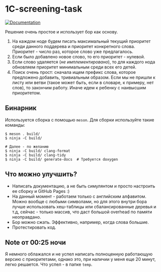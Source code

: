 # 1C-screening-task

[![Documentation](https://img.shields.io/badge/Documentation-latest-blue.svg)](https://ajreme.github.io/1C-screening-task/)

Решение очень простое и использует бор как основу.

1) На каждом ноде будем писать максимальный текущий приоритет среди данного поддерева и приоритет конкретного слова. Приоритет - число раз, которое слово уже предлагалось.
2) Если было добавлено новое слово, то его приоритет - нулевой.
3) Если слово удаляется (*не имплементировано*), то для каждого нода обновляем приоритет минимальным среди всех его детей.
4) Поиск очень прост: сначала ищем префикс слова, которое предложено добавить, тривиальным образом. Если мы не пришли к листу или ветви (такое может быть, если в словаре, к примеру, нет слов), то закончим работу. Иначе идем к ребенку с наивысшим приоритетом.

## Бинарник

Используется сборка с помощью `meson`. Для сборки используйте такие команды:

```
$ meson . build/
$ ninja -C build/

# Далее - по желанию
$ ninja -C build/ clang-format
$ ninja -C build/ clang-tidy
$ ninja -C build/ generate-docs  # Требуется doxygen
```

## Что можно улучшить?

- Написать документацию, а не быть симулянтом и просто настроить ее сборку и GitHub Pages :)
- На данный момент - работаем только с английским алфавитом. Можно вообще с любыми символами, но для этого внутри бора лучше использовать хеш-таблицы или сбалансированные деревья и т.д, сейчас - только массив, что даст большой overhead по памяти неоправдано.
- Бор можно сжать. Эффективно, например, когда слова большие.
- Протестировать код.

## Note от 00:25 ночи

Я немного облажался и не успел написать полноценную работающую версию с приоритетами, однако это, при наличии у меня еще 20 минут, легко решается. Что успел - в папке `temp`.

